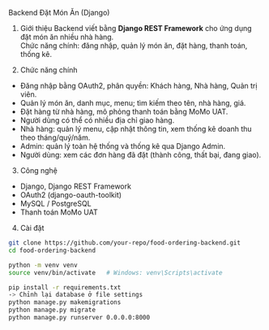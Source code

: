 Backend Đặt Món Ăn (Django)

1) Giới thiệu
Backend viết bằng **Django REST Framework** cho ứng dụng đặt món ăn nhiều nhà hàng.  
Chức năng chính: đăng nhập, quản lý món ăn, đặt hàng, thanh toán, thống kê.

2) Chức năng chính
- Đăng nhập bằng OAuth2, phân quyền: Khách hàng, Nhà hàng, Quản trị viên.  
- Quản lý món ăn, danh mục, menu; tìm kiếm theo tên, nhà hàng, giá.  
- Đặt hàng từ nhà hàng, mô phỏng thanh toán bằng MoMo UAT.  
- Người dùng có thể có nhiều địa chỉ giao hàng.  
- Nhà hàng: quản lý menu, cập nhật thông tin, xem thống kê doanh thu theo tháng/quý/năm.  
- Admin: quản lý toàn hệ thống và thống kê qua Django Admin.  
- Người dùng: xem các đơn hàng đã đặt (thành công, thất bại, đang giao).  

3) Công nghệ
- Django, Django REST Framework  
- OAuth2 (django-oauth-toolkit)  
- MySQL / PostgreSQL  
- Thanh toán MoMo UAT  

4) Cài đặt
```bash
git clone https://github.com/your-repo/food-ordering-backend.git
cd food-ordering-backend

python -m venv venv
source venv/bin/activate   # Windows: venv\Scripts\activate

pip install -r requirements.txt
-> Chỉnh lại database ở file settings
python manage.py makemigrations
python manage.py migrate
python manage.py runserver 0.0.0.0:8000
```
